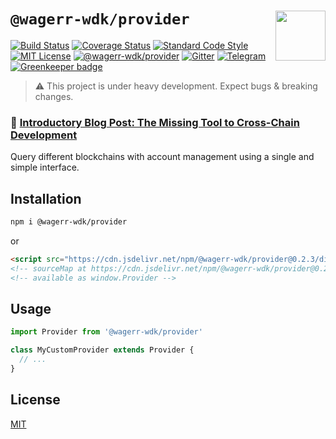 # `@wagerr-wdk/provider` <img align="right" src="https://raw.githubusercontent.com/wagerr/chainabstractionlayer/master/liquality-logo.png" height="80px" />


[![Build Status](https://travis-ci.com/wagerr/chainabstractionlayer.svg?branch=master)](https://travis-ci.com/wagerr/chainabstractionlayer)
[![Coverage Status](https://coveralls.io/repos/github/wagerr/chainabstractionlayer/badge.svg?branch=master)](https://coveralls.io/github/wagerr/chainabstractionlayer?branch=master)
[![Standard Code Style](https://img.shields.io/badge/codestyle-standard-brightgreen.svg)](https://github.com/standard/standard)
[![MIT License](https://img.shields.io/badge/license-MIT-brightgreen.svg)](../../LICENSE.md)
[![@wagerr-wdk/provider](https://img.shields.io/npm/dt/@wagerr-wdk/provider.svg)](https://npmjs.com/package/@wagerr-wdk/provider)
[![Gitter](https://img.shields.io/gitter/room/wagerr/Lobby.svg)](https://gitter.im/wagerr/Lobby?source=orgpage)
[![Telegram](https://img.shields.io/badge/chat-on%20telegram-blue.svg)](https://t.me/Liquality) [![Greenkeeper badge](https://badges.greenkeeper.io/wagerr/chainabstractionlayer.svg)](https://greenkeeper.io/)

> :warning: This project is under heavy development. Expect bugs & breaking changes.

### :pencil: [Introductory Blog Post: The Missing Tool to Cross-Chain Development](https://medium.com/wagerr/the-missing-tool-to-cross-chain-development-2ebfe898efa1)


Query different blockchains with account management using a single and simple interface.


## Installation

```bash
npm i @wagerr-wdk/provider
```

or

```html
<script src="https://cdn.jsdelivr.net/npm/@wagerr-wdk/provider@0.2.3/dist/provider.min.js"></script>
<!-- sourceMap at https://cdn.jsdelivr.net/npm/@wagerr-wdk/provider@0.2.3/dist/provider.min.js.map -->
<!-- available as window.Provider -->
```


## Usage

```js
import Provider from '@wagerr-wdk/provider'

class MyCustomProvider extends Provider {
  // ...
}
```


## License

[MIT](../../LICENSE.md)

